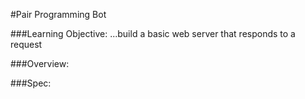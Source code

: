 #Pair Programming Bot

###Learning Objective: ...build a basic web server that responds to a request

###Overview:

###Spec:

